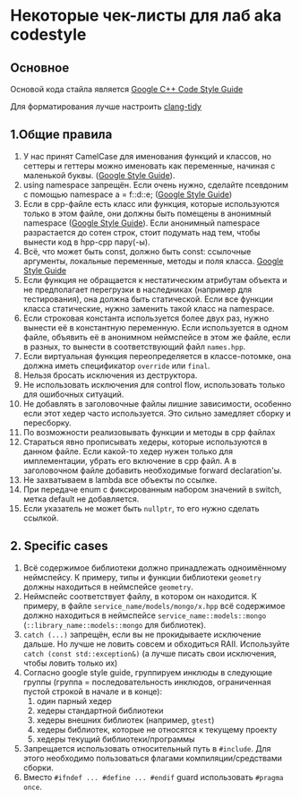 # Некоторые чек-листы для лаб aka codestyle

## Основное

Основой кода стайла является [Google C++ Code Style Guide](https://google.github.io/styleguide/cppguide.html)

Для форматирования лучше настроить [clang-tidy](https://clang.llvm.org/extra/clang-tidy/Integrations.html)

## 1.Общие правила

1. У нас принят CamelCase для именования функций и классов, но сеттеры и геттеры можно именовать как переменные, начиная с маленькой буквы. ([Google Style Guide](https://google.github.io/styleguide/cppguide.html#Function_Names)).
2. using namespace запрещён. Если очень нужно, сделайте псевдоним с помощью namespace a = f::d::e; ([Google Style Guide](https://google.github.io/styleguide/cppguide.html#Namespaces))
3. Если в cpp-файле есть класс или функция, которые используются только в этом файле, они должны быть помещены в анонимный namespace ([Google Style Guide](https://google.github.io/styleguide/cppguide.html#Unnamed_Namespaces_and_Static_Variables)). Если анонимный namespace разрастается до сотен строк, стоит подумать над тем, чтобы вынести код в hpp-cpp пару(-ы).
4. Всё, что может быть const, должно быть const: ссылочные аргументы, локальные переменные, методы и поля класса.
[Google Style Guide](https://google.github.io/styleguide/cppguide.html#Use_of_const)
5. Если функция не обращается к нестатическим атрибутам объекта и не предполагает перегрузки в наследниках (например для тестирования), она должна быть статической. Если все функции класса статические, нужно заменить такой класс на namespace.
6. Если строковая константа используется более двух раз, нужно вынести её в константную переменную. Если используется в одном файле, объявить её в анонимном неймспейсе в этом же файле, если в разных, то вынести в соответствующий файл `names.hpp`.
7. Если виртуальная функция переопределяется в классе-потомке, она должна иметь спецификатор `override` или `final`.
8. Нельзя бросать исключения из деструктора.
9. Не использовать исключения для control flow, использовать только для ошибочных ситуаций.
10. Не добавлять в заголовочные файлы лишние зависимости, особенно если этот хедер часто используется. Это сильно замедляет сборку и пересборку.
11. По возможности реализовывать функции и методы в cpp файлах
12. Стараться явно прописывать хедеры, которые используются в данном файле. Если какой-то хедер нужен только для имплементации, убрать его включение в cpp файл. А в заголовочном файле добавить необходимые forward declaration'ы.
13. Не захватываем в lambda все объекты по ссылке.
14. При передаче enum с фиксированным набором значений в switch, метка default не добавляется.
16. Если указатель не может быть `nullptr`, то его нужно сделать ссылкой.

## 2. Specific cases

1. Всё содержимое библиотеки должно принадлежать одноимённому неймспейсу. К примеру, типы и функции библиотеки `geometry` должны находиться в неймспейсе `geometry`.
2. Неймспейс соответствует файлу, в котором он находится. К примеру, в файле `service_name/models/mongo/x.hpp` всё содержимое должно находиться в неймспейсе `service_name::models::mongo` (`::library_name::models::mongo` для библиотек).
3. `catch (...)` запрещён, если вы не прокидываете исключение дальше. Но лучше не ловить совсем и обходиться RAII. Используйте `catch (const std::exception&)` (а лучше писать свои исключения, чтобы ловить только их)
4. Согласно google style guide, группируем инклюды в следующие группы (группа = последовательность инклюдов, ограниченная пустой строкой в начале и в конце):
    1. один парный хедер
    2. хедеры стандартной библиотеки
    3. хедеры внешних библиотек (например, `gtest`)
    4. хедеры библиотек, которые не относятся к текущему проекту
    5. хедеры текущий библиотеки/программы
5. Запрещается использовать относительный путь в `#include`. Для этого необходимо пользоваться флагами компиляции/средствами сборки.
6. Вместо `#ifndef ... #define ... #endif` guard использовать `#pragma once`.
